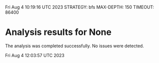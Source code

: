 Fri Aug  4 10:19:16 UTC 2023
STRATEGY: bfs
MAX-DEPTH: 150
TIMEOUT: 86400
# Analysis results for None
The analysis was completed successfully. No issues were detected.

Fri Aug  4 12:03:57 UTC 2023
